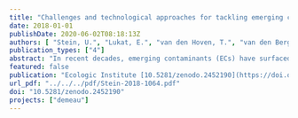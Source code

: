```yaml
---
title: "Challenges and technological approaches for tackling emerging contaminants in drinking and wastewater"
date: 2018-01-01
publishDate: 2020-06-02T08:18:13Z
authors: [ "Stein, U.", "Lukat, E.", "van den Hoven, T.", "van den Berg, G.", "Szendrenyi, A. B.", "Beerendonk, E.", "van der Burg, B.", "Bourgin, M.", "Caris-Hofman, R.", "Gross, T.", "Hannappel, S.", "Hebert, A.", "Hernández, M.", "de Jonge, H.", "Kienle, C.", "Gebhardt, J.", "Kounina, A.", "de la Loma Gonzalez, B.", "McArdell, C. S.", "Mutz, D.", "van der Oost, R.", "Pieron, M.", "remy", "Simon, E.", "sprenger", "Vilanova, E.", "Wencki, K.", "van der Zouwen, M.", "Hugi, C.", "Oberschelp, C.", "Schriks, M.", "Baken, K.", "Schritt, H." ]
publication_types: ["4"]
abstract: "In recent decades, emerging contaminants (ECs) have surfaced as one of the key environmental problems threatening ecosystems and public health. Most emerging contaminants are present in low concentrations, and therefore often remain undetected and are also referred to as ‘micropollutants’. Despite this, many ECs raise considerable concerns regarding their impacts on human and environmental health. DEMEAU (Demonstration of promising technologies to address emerging contaminants in water and wastewater), a European Seventh Framework Programme (EU-FP7, 2013-2015) project, aimed to tackle ECs in drinking and wastewater by advancing the uptake of knowledge, prototypes, practices and removal technologies. The project followed a solutions-oriented approach using applied research and demonstration sites, and explored four promising technologies for EC removal and/or degradation: Managed Aquifer Recharge (MAR), Hybrid Ceramic Membrane Filtration (HCMF), Automatic Neural Net Control Systems (ANCS) and Advanced Oxidation Techniques (AOT). Furthermore, Bioassays (BA) were investigated as an effect-based monitoring tool. This article shares new findings for each approach and their potential for widespread integration in the drinking- and wastewater sector. Research results from DEMEAU demonstration sites show that opportunities for synergies among these developments offer the most promising and effective methods for tackling ECs in the water sector."
featured: false
publication: "Ecologic Institute [10.5281/zenodo.2452190](https://doi.org/10.5281/zenodo.2452190)"
url_pdf: "../../../pdf/Stein-2018-1064.pdf"
doi: "10.5281/zenodo.2452190"
projects: ["demeau"]
---
```


